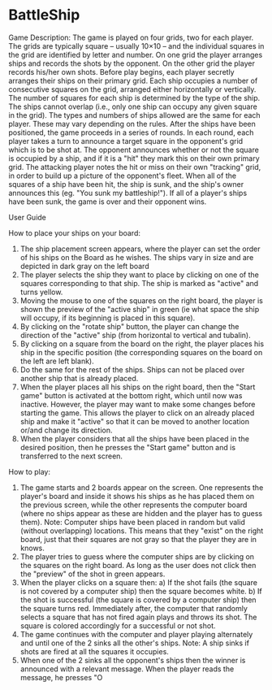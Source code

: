 # BattleShip

Game Description:
The game is played on four grids, two for each player. The grids are typically square – usually 
10×10 – and the individual squares in the grid are identified by letter and number. On one grid 
the player arranges ships and records the shots by the opponent. On the other grid the player 
records his/her own shots. Before play begins, each player secretly arranges their ships on 
their primary grid. Each ship occupies a number of consecutive squares on the grid, arranged 
either horizontally or vertically. The number of squares for each ship is determined by the 
type of the ship. The ships cannot overlap (i.e., only one ship can occupy any given square in 
the grid). The types and numbers of ships allowed are the same for each player. These may vary 
depending on the rules.
After the ships have been positioned, the game proceeds in a series of rounds. In each round, 
each player takes a turn to announce a target square in the opponent's grid which is to be shot 
at. The opponent announces whether or not the square is occupied by a ship, and if it is a "hit"
they mark this on their own primary grid. The attacking player notes the hit or miss on their 
own "tracking" grid, in order to build up a picture of the opponent's fleet.
When all of the squares of a ship have been hit, the ship is sunk, and the ship's owner announces 
this (eg. "You sunk my battleship!"). If all of a player's ships have been sunk, the game is over 
and their opponent wins.

User Guide

How to place your ships on your board:
1. The ship placement screen appears, where the player can set the order of his ships on the Board 
as he wishes. The ships vary in size and are depicted in dark gray on the left board
2. The player selects the ship they want to place by clicking on one of the squares corresponding 
to that ship. The ship is marked as "active" and turns yellow.
3. Moving the mouse to one of the squares on the right board, the player is shown the preview of 
the "active ship" in green (ie what space the ship will occupy, if its beginning is placed in this 
square). 
4. By clicking on the "rotate ship" button, the player can change the direction of the "active" 
ship (from horizontal to vertical and tubalin).
5. By clicking on a square from the board on the right, the player places his ship in the specific 
position (the corresponding squares on the board on the left are left blank).
6. Do the same for the rest of the ships. Ships can not be placed over another ship that is already 
placed.
7. When the player places all his ships on the right board, then the "Start game" button is activated 
at the bottom right, which until now was inactive. However, the player may want to make some changes 
before starting the game. This allows the player to click on an already placed ship and make it 
"active" so that it can be moved to another location or/and change its direction.
8. When the player considers that all the ships have been placed in the desired position, then he 
presses the "Start game" button and is transferred to the next screen.


How to play:
1. The game starts and 2 boards appear on the screen. One represents the player's board and inside 
it shows his ships as he has placed them on the previous screen, while the other represents the 
computer board (where no ships appear as these are hidden and the player has to guess them).
Note: Computer ships have been placed in random but valid (without overlapping) locations. This 
means that they "exist" on the right board, just that their squares are not gray so that the player 
they are in knows.
2. The player tries to guess where the computer ships are by clicking on the squares on the right 
board. As long as the user does not click then the "preview" of the shot in green appears.
3. When the player clicks on a square then:
	a) If the shot fails (the square is not covered by a computer ship) then the square becomes 
	white.
	b) If the shot is successful (the square is covered by a computer ship) then the square 
     	turns red.
Immediately after, the computer that randomly selects a square that has not fired again plays and 
throws its shot. The square is colored accordingly for a successful or not shot.
4. The game continues with the computer and player playing alternately and until one of the 2 sinks 
all the other's ships.
Note: A ship sinks if shots are fired at all the squares it occupies.
5. When one of the 2 sinks all the opponent's ships then the winner is announced with a relevant 
message. When the player reads the message, he presses "O
 
